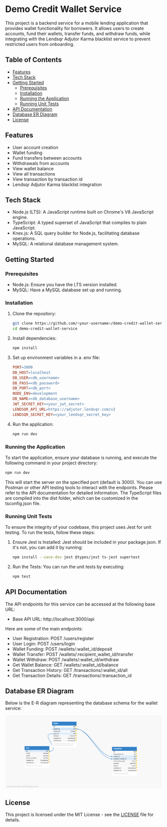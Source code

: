 # Demo Credit Wallet Service

This project is a backend service for a mobile lending application that provides wallet functionality for borrowers. It allows users to create accounts, fund their wallets, transfer funds, and withdraw funds, while integrating with the Lendsqr Adjutor Karma blacklist service to prevent restricted users from onboarding.

## Table of Contents

- [Features](#features)
- [Tech Stack](#tech-stack)
- [Getting Started](#getting-started)
  - [Prerequisites](#prerequisites)
  - [Installation](#installation)
  - [Running the Application](#running-the-application)
  - [Running Unit Tests](#running-unit-tests)
- [API Documentation](#api-documentation)
- [Database ER Diagram](#database-er-diagram)
- [License](#license)

## Features

- User account creation
- Wallet funding
- Fund transfers between accounts
- Withdrawals from accounts
- View wallet balance
- View all transactions
- View transaction by transaction id
- Lendsqr Adjutor Karma blacklist integration

## Tech Stack

- Node.js (LTS): A JavaScript runtime built on Chrome's V8 JavaScript engine.
- TypeScript: A typed superset of JavaScript that compiles to plain JavaScript.
- Knex.js: A SQL query builder for Node.js, facilitating database operations.
- MySQL: A relational database management system.

## Getting Started

### Prerequisites

- Node.js: Ensure you have the LTS version installed.
- MySQL: Have a MySQL database set up and running.

### Installation

1. Clone the repository:

   ```bash
   git clone https://github.com/<your-username>/demo-credit-wallet-service.git
   cd demo-credit-wallet-service

   ```

2. Install dependencies:

   ```bash
   npm install

   ```

3. Set up environment variables in a .env file:

   ```makefile
   PORT=3000
   DB_HOST=localhost
   DB_USER=<db_username>
   DB_PASS=<db_password>
   DB_PORT=<db_port>
   NODE_ENV=development
   DB_NAME=<db_database_username>
   JWT_SECRET_KEY=<your_jwt_secret>
   LENDSQR_API_URL=https://adjutor.lendsqr.com/v2
   LENDSQR_SECRET_KEY=<your_lendsqr_secret_key>

   ```

4. Run the application:
   ```bash
   npm run dev
   ```

### Running the Application

To start the application, ensure your database is running, and execute the following command in your project directory:

```bash
npm run dev
```

This will start the server on the specified port (default is 3000). You can use Postman or other API testing tools to interact with the endpoints. Please refer to the API documentation for detailed information. The TypeScript files are compiled into the dist folder, which can be customized in the tsconfig.json file.

### Running Unit Tests

To ensure the integrity of your codebase, this project uses Jest for unit testing. To run the tests, follow these steps:

1. Ensure Jest is Installed: Jest should be included in your package.json. If it's not, you can add it by running:

   ```bash
   npm install --save-dev jest @types/jest ts-jest supertest
   ```

2. Run the Tests: You can run the unit tests by executing:

   ```bash
   npm test

   ```

## API Documentation

The API endpoints for this service can be accessed at the following base URL:

- Base API URL: http://localhost:3000/api

Here are some of the main endpoints:

- User Registration: POST /users/register
- User Login: POST /users/login
- Wallet Funding: POST /wallets/:wallet_id/deposit
- Wallet Transfer: POST /wallets/:recipient_wallet_id/transfer
- Wallet Withdraw: POST /wallets/:wallet_id/withdraw
- Get Wallet Balance: GET /wallets/:wallet_id/balance
- Get Transaction History: GET /transactions/:wallet_id/all
- Get Transaction Details: GET /transactions/:transaction_id

## Database ER Diagram

Below is the E-R diagram representing the database schema for the wallet service:

![E-R Diagram](images/demo-credit-wallet_1.png)

## License

This project is licensed under the MIT License - see the [LICENSE](LICENSE) file for details.
